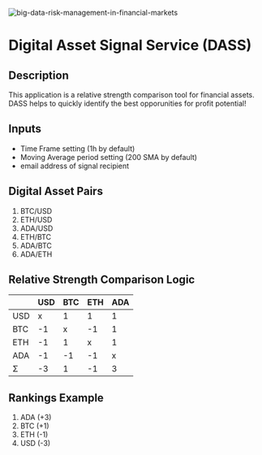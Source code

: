 ![big-data-risk-management-in-financial-markets](https://user-images.githubusercontent.com/47541895/131925749-3a8e2089-655c-47cb-bf49-cdb13865da0a.jpeg)
# Digital Asset Signal Service (DASS)

## Description
This application is a relative strength comparison tool for financial assets. 
DASS helps to quickly identify the best opporunities for profit potential!

## Inputs
* Time Frame setting (1h by default)
* Moving Average period setting (200 SMA by default)
* email address of signal recipient

## Digital Asset Pairs
1. BTC/USD
1. ETH/USD
1. ADA/USD
1. ETH/BTC
1. ADA/BTC
1. ADA/ETH

## Relative Strength Comparison Logic
|     | USD  | BTC  |  ETH | ADA  |
| --- | ---- | ---- | ---- | ---- |
| USD |  x   |  1   |  1   |   1  |
| BTC |  -1  |  x   |  -1  |   1  |
| ETH |  -1  |  1   |  x   |   1  |
| ADA |  -1  |  -1  |  -1  |  x   |
|  Σ  |  -3  |  1   |  -1  |  3   |

## Rankings Example
1. ADA (+3)
1. BTC (+1)
1. ETH (-1)
1. USD (-3)
